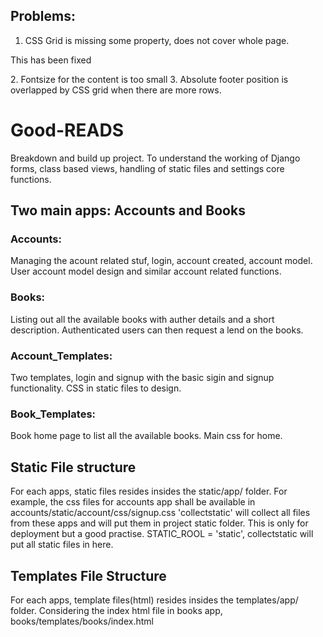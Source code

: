 ## Problems: 
1. CSS Grid is missing some property, does not cover whole page. 
<p>This has been fixed</p>
2. Fontsize for the content is too small
3. Absolute footer position is overlapped by CSS grid when there are more rows. 

# Good-READS
Breakdown and build up project. To understand the working of Django forms, class based views, handling of static files and settings core functions.


## Two main apps: Accounts and Books
### Accounts: 
Managing the acount related stuf, login, account created, account model. User account model design and similar account related functions.

### Books: 
Listing out all the available books with auther details and a short description. Authenticated users can then request a lend on the books. 

### Account_Templates:
Two templates, login and signup with the basic sigin and signup functionality. CSS in static files to design. 

### Book_Templates:
Book home page to list all the available books. Main css for home. 

## Static File structure
For each apps, static files resides insides the static/app/ folder. For example, the css files for accounts app shall be available in accounts/static/account/css/signup.css
'collectstatic' will collect all files from these apps and will put them in project static folder. This is only for deployment but a good practise. 
STATIC_ROOL = 'static', collectstatic will put all static files in here. 

## Templates File Structure
For each apps, template files(html) resides insides the templates/app/ folder. Considering the index html file in books app,
books/templates/books/index.html

